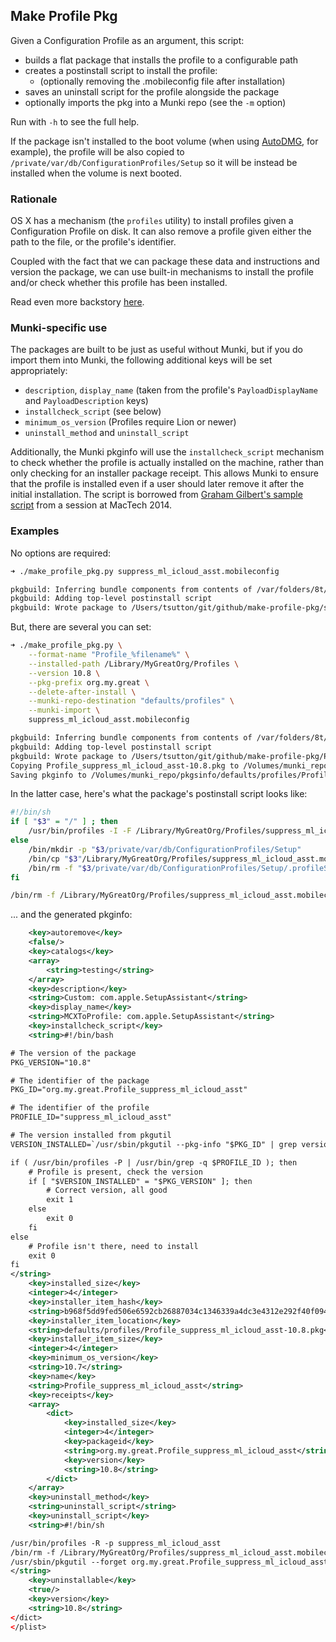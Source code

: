 ## Make Profile Pkg

Given a Configuration Profile as an argument, this script:
- builds a flat package that installs the profile to a configurable path
- creates a postinstall script to install the profile:
  - (optionally removing the .mobileconfig file after installation)
- saves an uninstall script for the profile alongside the package
- optionally imports the pkg into a Munki repo (see the `-m` option)

Run with `-h` to see the full help.

If the package isn't installed to the boot volume (when using [AutoDMG](https://github.com/MagerValp/AutoDMG), for example), the profile will be also copied to `/private/var/db/ConfigurationProfiles/Setup` so it will be instead be installed when the volume is next booted.


### Rationale

OS X has a mechanism (the `profiles` utility) to install profiles given a Configuration Profile on disk. It can also remove a profile given either the path to the file, or the profile's identifier.

Coupled with the fact that we can package these data and instructions and version the package, we can use built-in mechanisms to install the profile and/or check whether this profile has been installed.

Read even more backstory [here](http://macops.ca/how-to-package-profiles).


### Munki-specific use

The packages are built to be just as useful without Munki, but if you do import them into Munki, the following additional keys will be set appropriately:
- `description`, `display_name` (taken from the profile's `PayloadDisplayName` and `PayloadDescription` keys)
- `installcheck_script` (see below)
- `minimum_os_version` (Profiles require Lion or newer)
- `uninstall_method` and `uninstall_script`

Additionally, the Munki pkginfo will use the `installcheck_script` mechanism to check whether the profile is actually installed on the machine, rather than only checking for an installer package receipt. This allows Munki to ensure that the profile is installed even if a user should later remove it after the initial installation. The script is borrowed from [Graham Gilbert's sample script](https://github.com/grahamgilbert/mactech_2014/blob/effbfbfad4f1dfa9328287127c40a9051dcd4cb2/Profile/installcheck_script_v2.sh) from a session at MacTech 2014.


### Examples

No options are required:

```bash
➜ ./make_profile_pkg.py suppress_ml_icloud_asst.mobileconfig

pkgbuild: Inferring bundle components from contents of /var/folders/8t/5trmslfj2cnd5gxkbmkbn5fj38qb2l/T/tmpaiPyN5
pkgbuild: Adding top-level postinstall script
pkgbuild: Wrote package to /Users/tsutton/git/github/make-profile-pkg/suppress_ml_icloud_asst-2014.04.17.pkg
```

But, there are several you can set:

```bash
➜ ./make_profile_pkg.py \
    --format-name "Profile_%filename%" \
    --installed-path /Library/MyGreatOrg/Profiles \
    --version 10.8 \
    --pkg-prefix org.my.great \
    --delete-after-install \
    --munki-repo-destination "defaults/profiles" \
    --munki-import \
    suppress_ml_icloud_asst.mobileconfig

pkgbuild: Inferring bundle components from contents of /var/folders/8t/5trmslfj2cnd5gxkbmkbn5fj38qb2l/T/tmp_LwP92
pkgbuild: Adding top-level postinstall script
pkgbuild: Wrote package to /Users/tsutton/git/github/make-profile-pkg/Profile_suppress_ml_icloud_asst-10.8.pkg
Copying Profile_suppress_ml_icloud_asst-10.8.pkg to /Volumes/munki_repo/pkgs/defaults/profiles/Profile_suppress_ml_icloud_asst-10.8.pkg...
Saving pkginfo to /Volumes/munki_repo/pkgsinfo/defaults/profiles/Profile_suppress_ml_icloud_asst-10.8.plist...
```

In the latter case, here's what the package's postinstall script looks like:

```bash
#!/bin/sh
if [ "$3" = "/" ] ; then
    /usr/bin/profiles -I -F /Library/MyGreatOrg/Profiles/suppress_ml_icloud_asst.mobileconfig
else
    /bin/mkdir -p "$3/private/var/db/ConfigurationProfiles/Setup"
    /bin/cp "$3"/Library/MyGreatOrg/Profiles/suppress_ml_icloud_asst.mobileconfig "$3"/private/var/db/ConfigurationProfiles/Setup/suppress_ml_icloud_asst.mobileconfig
    /bin/rm -f "$3/private/var/db/ConfigurationProfiles/Setup/.profileSetupDone"
fi

/bin/rm -f /Library/MyGreatOrg/Profiles/suppress_ml_icloud_asst.mobileconfig
```


... and the generated pkginfo:

```xml
    <key>autoremove</key>
    <false/>
    <key>catalogs</key>
    <array>
        <string>testing</string>
    </array>
    <key>description</key>
    <string>Custom: com.apple.SetupAssistant</string>
    <key>display_name</key>
    <string>MCXToProfile: com.apple.SetupAssistant</string>
    <key>installcheck_script</key>
    <string>#!/bin/bash

# The version of the package
PKG_VERSION="10.8"

# The identifier of the package
PKG_ID="org.my.great.Profile_suppress_ml_icloud_asst"

# The identifier of the profile
PROFILE_ID="suppress_ml_icloud_asst"

# The version installed from pkgutil
VERSION_INSTALLED=`/usr/sbin/pkgutil --pkg-info "$PKG_ID" | grep version | sed 's/^[^:]*: //'`

if ( /usr/bin/profiles -P | /usr/bin/grep -q $PROFILE_ID ); then
    # Profile is present, check the version
    if [ "$VERSION_INSTALLED" = "$PKG_VERSION" ]; then
        # Correct version, all good
        exit 1
    else
        exit 0
    fi
else
    # Profile isn't there, need to install
    exit 0
fi
</string>
    <key>installed_size</key>
    <integer>4</integer>
    <key>installer_item_hash</key>
    <string>b968f5dd9fed506e6592cb26887034c1346339a4dc3e4312e292f40f094e9cb7</string>
    <key>installer_item_location</key>
    <string>defaults/profiles/Profile_suppress_ml_icloud_asst-10.8.pkg</string>
    <key>installer_item_size</key>
    <integer>4</integer>
    <key>minimum_os_version</key>
    <string>10.7</string>
    <key>name</key>
    <string>Profile_suppress_ml_icloud_asst</string>
    <key>receipts</key>
    <array>
        <dict>
            <key>installed_size</key>
            <integer>4</integer>
            <key>packageid</key>
            <string>org.my.great.Profile_suppress_ml_icloud_asst</string>
            <key>version</key>
            <string>10.8</string>
        </dict>
    </array>
    <key>uninstall_method</key>
    <string>uninstall_script</string>
    <key>uninstall_script</key>
    <string>#!/bin/sh

/usr/bin/profiles -R -p suppress_ml_icloud_asst
/bin/rm -f /Library/MyGreatOrg/Profiles/suppress_ml_icloud_asst.mobileconfig
/usr/sbin/pkgutil --forget org.my.great.Profile_suppress_ml_icloud_asst
</string>
    <key>uninstallable</key>
    <true/>
    <key>version</key>
    <string>10.8</string>
</dict>
</plist>
```

